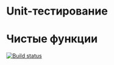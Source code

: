# Unit-тестирование
# Чистые функции

[![Build status](https://ci.appveyor.com/api/projects/status/ifwva0u3qmchlv4b?svg=true)](https://ci.appveyor.com/project/Kelias1/unit)